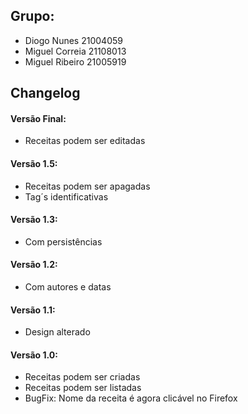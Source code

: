 ## Grupo:

- Diogo Nunes 21004059
- Miguel Correia 21108013
- Miguel Ribeiro 21005919

## Changelog

#### Versão Final:
- Receitas podem ser editadas

#### Versão 1.5:
- Receitas podem ser apagadas
- Tag´s identificativas

#### Versão 1.3:
- Com persistências

#### Versão 1.2:
- Com autores e datas

#### Versão 1.1:
- Design alterado

#### Versão 1.0:
- Receitas podem ser criadas
- Receitas podem ser listadas
- BugFix: Nome da receita é agora clicável no Firefox
